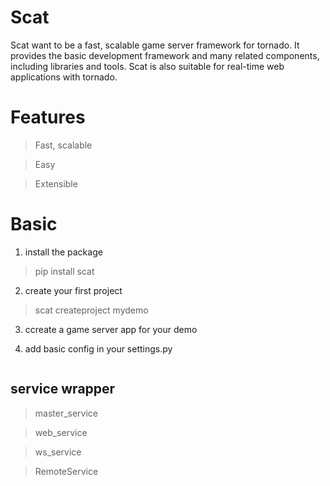 # Scat

Scat want to be a fast, scalable game server framework for tornado.
It provides the basic development framework and many related components, including libraries and tools. 
Scat is also suitable for real-time web applications with tornado.

# Features
> Fast, scalable

> Easy

> Extensible

# Basic

1. install the package
> pip install scat


2. create your first project
> scat createproject mydemo

3. ccreate a game server app for your demo

4. add basic config in your settings.py
~~~

~~~
## service wrapper 
> master_service

> web_service

> ws_service

> RemoteService